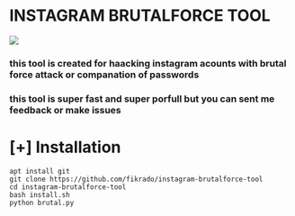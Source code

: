 # INSTAGRAM BRUTALFORCE TOOL 

<img src="i.jpg">

### this tool is created for haacking instagram acounts with brutal force attack or companation of passwords 
### this tool is super fast and super porfull but you can sent me feedback or make issues

# [+] Installation

 ```
apt install git 
git clone https://github.com/fikrado/instagram-brutalforce-tool
cd instagram-brutalforce-tool
bash install.sh 
python brutal.py
